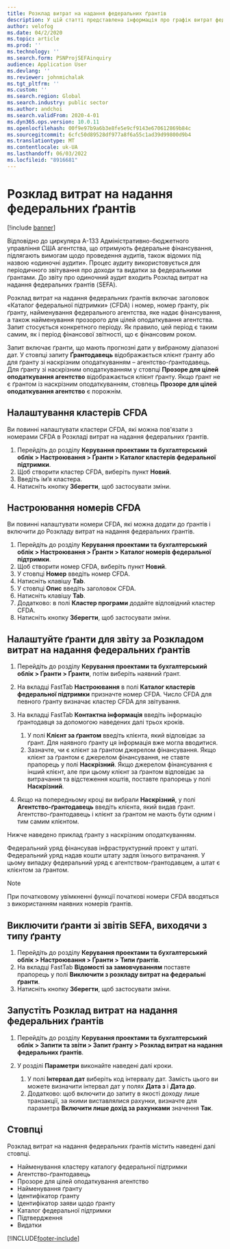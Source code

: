```yaml
---
title: Розклад витрат на надання федеральних ґрантів
description: У цій статті представлена інформація про графік витрат федеральних нагород запит.
author: velofog
ms.date: 04/2/2020
ms.topic: article
ms.prod: ''
ms.technology: ''
ms.search.form: PSNProjSEFAinquiry
audience: Application User
ms.devlang: ''
ms.reviewer: johnmichalak
ms.tgt_pltfrm: ''
ms.custom: ''
ms.search.region: Global
ms.search.industry: public sector
ms.author: andchoi
ms.search.validFrom: 2020-4-01
ms.dyn365.ops.version: 10.0.11
ms.openlocfilehash: 00f9e97b9a6b3e8fe5e9cf9143e670612869b84c
ms.sourcegitcommit: 6cfc50d89528df977a8f6a55c1ad39d99800d9b4
ms.translationtype: MT
ms.contentlocale: uk-UA
ms.lasthandoff: 06/03/2022
ms.locfileid: "8916681"
---
```

# <a name="schedule-of-expenditures-of-federal-awards-inquiry"></a>Розклад витрат на надання федеральних ґрантів

[!include [banner](../includes/banner.md)]

Відповідно до циркуляра A-133 Адміністративно-бюджетного управління США агентства, що отримують федеральне фінансування, підлягають вимогам щодо проведення аудитів, також відомих під назвою «одиночні аудити». Процес аудиту використовується для періодичного звітування про доходи та видатки за федеральними ґрантами. До звіту про одиночний аудит входить Розклад витрат на надання федеральних ґрантів (SEFA).

Розклад витрат на надання федеральних ґрантів включає заголовок «Каталог федеральної підтримки» (CFDA) і номер, номер ґранту, рік ґранту, найменування федерального агентства, яке надає фінансування, а також найменування прозорого для цілей оподаткування агентства. Запит стосується конкретного періоду. Як правило, цей період є таким самим, як і період фінансової звітності, що є фінансовим роком.

Запит включає ґранти, що мають прогнозні дати у вибраному діапазоні дат. У стовпці запиту **Ґрантодавець** відображається клієнт ґранту або для ґранту зі наскрізним оподаткуванням – агентство-ґрантодавець. Для ґранту зі наскрізним оподаткуванням у стовпці **Прозоре для цілей оподаткування агентство** відображається клієнт ґранту. Якщо ґрант не є ґрантом із наскрізним оподаткуванням, стовпець **Прозоре для цілей оподаткування агентство** є порожнім.

## <a name="set-up-the-cfda-clusters"></a>Налаштування кластерів CFDA

Ви повинні налаштувати кластери CFDA, які можна пов'язати з номерами CFDA в Розкладі витрат на надання федеральних ґрантів.

1. Перейдіть до розділу **Керування проектами та бухгалтерський облік \> Настроювання \> Ґранти \> Каталог кластерів федеральної підтримки**.
2. Щоб створити кластер CFDA, виберіть пункт **Новий**.
3. Введіть ім’я кластера.
4. Натисніть кнопку **Зберегти**, щоб застосувати зміни.

## <a name="set-up-cfda-numbers"></a>Настроювання номерів CFDA

Ви повинні налаштувати номери CFDA, які можна додати до ґрантів і включити до Розкладу витрат на надання федеральних ґрантів.

1. Перейдіть до розділу **Керування проектами та бухгалтерський облік \> Настроювання \> Ґранти \> Каталог номерів федеральної підтримки**.
2. Щоб створити номер CFDA, виберіть пункт **Новий**.
3. У стовпці **Номер** введіть номер CFDA.
4. Натисніть клавішу **Tab**.
5. У стовпці **Опис** введіть заголовок CFDA.
6. Натисніть клавішу **Tab**.
7. Додатково: в полі **Кластер програми** додайте відповідний кластер CFDA.
8. Натисніть кнопку **Зберегти**, щоб застосувати зміни.

## <a name="set-up-grants-to-report-for-the-schedule-of-expenditures-of-federal-awards-inquiry"></a>Налаштуйте ґранти для звіту за Розкладом витрат на надання федеральних ґрантів

1. Перейдіть до розділу **Керування проектами та бухгалтерський облік \> Ґранти \> Ґранти**, потім виберіть наявний ґрант.
2. На вкладці FastTab **Настроювання** в полі **Каталог кластерів федеральної підтримки** призначте номер CFDA. Число CFDA для певного ґранту визначає кластер CFDA для звітування.
3. На вкладці FastTab **Контактна інформація** введіть інформацію ґрантодавця за допомогою наведених далі трьох кроків.

    1. У полі **Клієнт за ґрантом** введіть клієнта, який відповідає за ґрант. Для наявного ґранту ця інформація вже могла вводитися.
    2. Зазначте, чи є клієнт за ґрантом джерелом фінансування. Якщо клієнт за ґрантом є джерелом фінансування, не ставте прапорець у полі **Наскрізний**. Якщо джерелом фінансування є інший клієнт, але при цьому клієнт за ґрантом відповідає за витрачання та відстеження коштів, поставте прапорець у полі **Наскрізний**.

4. Якщо на попередньому кроці ви вибрали **Наскрізний**, у полі **Агентство-ґрантодавець** введіть клієнта, який видав ґрант. Агентство-ґрантодавець і клієнт за ґрантом не мають бути одним і тим самим клієнтом.

Нижче наведено приклад ґранту з наскрізним оподаткуванням.

Федеральний уряд фінансував інфраструктурний проект у штаті. Федеральний уряд надав кошти штату задля їхнього витрачання. У цьому випадку федеральний уряд є агентством-ґрантодавцем, а штат є клієнтом за ґрантом.

> [!NOTE] 
> При початковому увімкненні функції початкові номери CFDA вводяться з використанням наявних номерів ґрантів.

## <a name="exclude-grants-from-sefa-reporting-based-on-the-grant-type"></a>Виключити ґранти зі звітів SEFA, виходячи з типу ґранту

1. Перейдіть до розділу **Керування проектами та бухгалтерський облік \> Настроювання \> Ґранти \> Типи ґрантів**.
2. На вкладці FastTab **Відомості за замовчуванням** поставте прапорець у полі **Виключити з розкладу витрат на федеральні ґранти**.
3. Натисніть кнопку **Зберегти**, щоб застосувати зміни.

## <a name="run-the-schedule-of-expenditures-of-federal-awards-inquiry"></a>Запустіть Розклад витрат на надання федеральних ґрантів

1. Перейдіть до розділу **Керування проектами та бухгалтерський облік \> Запити та звіти \> Запит ґранту \> Розклад витрат на надання федеральних ґрантів**.
2. У розділі **Параметри** виконайте наведені далі кроки.

    1. У полі **Інтервал дат** виберіть код інтервалу дат. Замість цього ви можете визначити інтервал дат у полях **Дата з** і **Дата до**.
    2. Додатково: щоб включити до запиту в якості доходу лише транзакції, за якими виставлялися рахунки, визначте для параметра **Включити лише дохід за рахунками** значення **Так**.

## <a name="columns"></a>Стовпці

Розклад витрат на надання федеральних ґрантів містить наведені далі стовпці.

- Найменування кластеру каталогу федеральної підтримки
- Агентство-ґрантодавець
- Прозоре для цілей оподаткування агентство
- Найменування ґранту
- Ідентифікатор ґранту
- Ідентифікатор заяви щодо ґранту
- Каталог федеральної підтримки
- Підтвердження
- Видатки


[!INCLUDE[footer-include](../includes/footer-banner.md)]